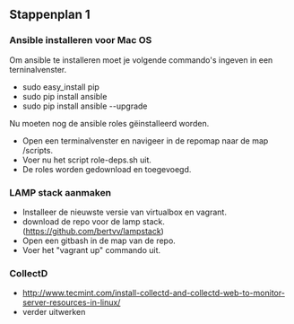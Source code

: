 ## Stappenplan 1

### Ansible installeren voor Mac OS
Om ansible te installeren moet je volgende commando's ingeven in een terninalvenster.

- sudo easy_install pip
- sudo pip install ansible
- sudo pip install ansible --upgrade

Nu moeten nog de ansible roles gëinstalleerd worden.

- Open een terminalvenster en navigeer in de repomap naar de map /scripts.
- Voer nu het script role-deps.sh uit.
- De roles worden gedownload en toegevoegd.


### LAMP stack aanmaken
- Installeer de nieuwste versie van virtualbox en vagrant.
- download de repo voor de lamp stack. (https://github.com/bertvv/lampstack)
- Open een gitbash in de map van de repo.
- Voer het "vagrant up" commando uit.


### CollectD
- http://www.tecmint.com/install-collectd-and-collectd-web-to-monitor-server-resources-in-linux/
- verder uitwerken






